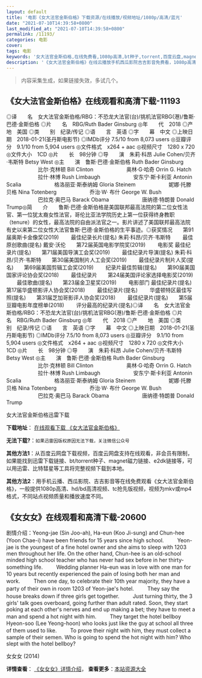 ```yaml
---
layout: default
title: '电影《女大法官金斯伯格》下载资源/在线播放/视频地址/1080p/高清/蓝光'
date: "2021-07-10T14:39:58+0800"
last_modified_at: "2021-07-10T14:39:58+0800"
permalink: /11193/
categories: 电影
cover:
tags: 电影
keywords: '女大法官金斯伯格,在线免费看,1080p高清,bt种子,torrent,百度云盘,magnet,磁力链,迅雷下载资源'
description: '《女大法官金斯伯格》在线云播放手机西瓜影院吉吉影音免费看，1080p高清bd/hd未删减完整版和tc抢先枪版，mkv/mp4格式，附带bt/torrent种子、magnet/磁力链、百度云盘、网盘资源迅雷下载链接'
---
```


>内容采集生成，如果链接失效，多试几个。


## 《女大法官金斯伯格》在线观看和高清下载-11193

◎译　　名　女大法官金斯伯格/RBG：不恐龙大法官(台)/挑机法官RBG(港)/鲁斯·巴德·金斯伯格 ◎片　　名　RBG/Ruth Bader Ginsburg ◎年　　代　2018 ◎产　　地　美国 ◎类　　别　纪录/传记 ◎语　　言　英语 ◎字　　幕　中文 ◎上映日期　2018-01-21(圣丹斯电影节) ◎IMDb评分 7.5/10 from 8,073 users ◎豆瓣评分　9.1/10 from 5,904 users ◎文件格式　x264 + aac ◎视频尺寸　1280 x 720 ◎文件大小　1CD ◎片　　长　98分钟 ◎导　　演　朱莉·科昂 Julie Cohen/贝齐·韦斯特 Betsy West ◎主　　演　鲁斯·巴德·金斯伯格 Ruth Bader Ginsburg 　　　　　　比尔·克林顿 Bill Clinton 　　　　　　奥林·G·哈奇 Orrin G. Hatch 　　　　　　拉什·林博 Rush Limbaugh 　　　　　　安东宁·斯卡利亚 Antonin Scalia 　　　　　　格洛丽亚·斯泰纳姆 Gloria Steinem 　　　　　　妮娜·托滕贝格 Nina Totenberg 　　　　　　乔治·W· 布什 George W. Bush 　　　　　　巴拉克·奥巴马 Barack Obama 　　　　　　唐纳德·特朗普 Donald Trump◎简　　介　　鲁斯·巴德·金斯伯格是美国联邦最高法院的第二位女性法官、第一位犹太裔女性法官，哥伦比亚法学院历史上第一位获得终身教职（tenure）的女性，最高法院的自由派法官之一。影片讲述了美国联邦最高法院有史以来第二位女性大法官鲁斯·巴德·金斯伯格的生平事迹。◎获奖情况　　第91届奥斯卡金像奖(2019) 　　最佳纪录长片(提名) 朱莉·科昂/贝齐·韦斯特 　　最佳原创歌曲(提名) 戴安·沃伦　　第72届英国电影学院奖(2019) 　　电影奖 最佳纪录片(提名)　　第71届美国导演工会奖(2019) 　　最佳纪录片导演(提名) 朱莉·科昂/贝齐·韦斯特　　第30届美国制片人工会奖(2019) 　　最佳纪录片制片人奖(提名)　　第69届美国剪辑工会奖(2019) 　　纪录片最佳剪辑(提名)　　第90届美国国家评论协会奖(2018) 　　最佳纪录片　　第24届美国评论家选择电影奖(2019) 　　最佳歌曲(提名)　　第23届金卫星奖(2019) 　　电影部门 最佳纪录片(提名)　　第17届华盛顿影评人协会奖(2018) 　　最佳纪录片(提名) 　　华盛顿特区最佳写照(提名)　　第31届芝加哥影评人协会奖(2018) 　　最佳纪录片(提名)　　第5届豆瓣电影年度榜单(2018) 　　评分最高的纪录片(提名)◎译　　名　女大法官金斯伯格/RBG：不恐龙大法官(台)/挑机法官RBG(港)/鲁斯·巴德·金斯伯格 ◎片　　名　RBG/Ruth Bader Ginsburg ◎年　　代　2018 ◎产　　地　美国 ◎类　　别　纪录/传记 ◎语　　言　英语 ◎字　　幕　中文 ◎上映日期　2018-01-21(圣丹斯电影节) ◎IMDb评分 7.5/10 from 8,073 users ◎豆瓣评分　9.1/10 from 5,904 users ◎文件格式　x264 + aac ◎视频尺寸　1280 x 720 ◎文件大小　1CD ◎片　　长　98分钟 ◎导　　演　朱莉·科昂 Julie Cohen/贝齐·韦斯特 Betsy West ◎主　　演　鲁斯·巴德·金斯伯格 Ruth Bader Ginsburg 　　　　　　比尔·克林顿 Bill Clinton 　　　　　　奥林·G·哈奇 Orrin G. Hatch 　　　　　　拉什·林博 Rush Limbaugh 　　　　　　安东宁·斯卡利亚 Antonin Scalia 　　　　　　格洛丽亚·斯泰纳姆 Gloria Steinem 　　　　　　妮娜·托滕贝格 Nina Totenberg 　　　　　　乔治·W· 布什 George W. Bush 　　　　　　巴拉克·奥巴马 Barack Obama 　　　　　　唐纳德·特朗普 Donald Trump


女大法官金斯伯格迅雷下载

**下载地址**： [在线观看下载 《女大法官金斯伯格》](https://www.993dy.com//vod-detail-id-35672.html) 


**无法下载?**：`如果迅雷因版权原因无法下载，关注微信公众号 `

**其他方法1**：从百度云网盘下载视频，百度云网盘支持在线观看，非会员有限制，如果能找到迅雷下载链接、bt/torrent种子、magnet磁力链接、e2dk链接等，可以用迅雷、比特彗星等工具将完整视频下载到本地。

**其他方法2**：用手机云播、西瓜影院、吉吉影音等在线免费观看《女大法官金斯伯格》，一般提供1080p高清、hd/bd高清视频、tc抢先版视频，视频为mkv或mp4格式，不同站点视频质量和播放速度不同。


## 《女女女》在线观看和高清下载-20600

剧情介绍：Yeong-jae (Sin Joo-ah), Ha-eun (Koo Ji-sung) and Chun-hee (Yoon Chae-i) have been friends for 15 years since high school.  　　Yeon-jae is the youngest of a fine hotel owner and she aims to sleep with 1203 men throughout her life. On the other hand, Chun-hee is an old-school minded high school teacher who has never had sex before in her thirty-something life.  　　Wedding planner Ha-eun was in love with one man for 10 years but recently experienced the pain of losing both her man and work.  　　Then one day, to celebrate their 10th year majority, they have a party of their own in room 1203 of Yeon-jae's hotel.  　　They say the house breaks down if three girls get together.  　　Just turning thirty, the 3 girls' talk goes overboard, going further than adult rated. Soon, they start poking at each other's nerves and end up making a bet; they have to meet a man and spend a hot night with him.  　　They target the hotel bellboy Hyeon-soo (Lee Yeong-hoon) who looks just like the guy at school all three of them used to like.  　　To prove their night with him, they must collect a sample of their semen. Who is going to spend the hot night with him? Who slept with the hotel bellboy?


女女女 (2014)

**详情查看**： [《女女女》详情介绍](/movie/20600/)， **查看更多**：[本站资源大全](/movie/t/all/)

